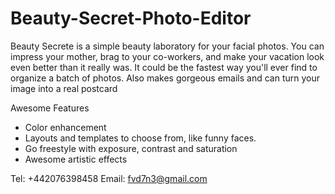 # Beauty-Secret-Photo-Editor
Beauty Secrete is a simple beauty laboratory for your facial photos. You can impress your mother, brag to your co-workers, and make your vacation look even better than it really was.
It could be the fastest way you'll ever find to organize a batch of photos. Also makes gorgeous emails and can turn your image into a real postcard

Awesome Features
* Color enhancement
* Layouts and templates to choose from, like funny faces.
* Go freestyle with exposure, contrast and saturation
* Awesome artistic effects

Tel: +442076398458
Email: fvd7n3@gmail.com
